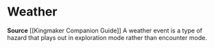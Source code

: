 ﻿---
id: '464'
name: Weather
rarity: Common
source: '[[DATABASE/source/Kingmaker Companion Guide|Kingmaker Companion Guide]]'
trait:
- Weather
type: Trait

---
# Weather

**Source** [[Kingmaker Companion Guide]]
A weather event is a type of hazard that plays out in exploration mode rather than encounter mode.